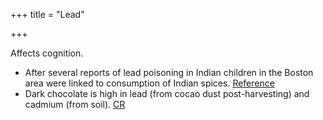 +++
title = "Lead"

+++

Affects cognition.

- After several reports of lead poisoning in Indian children in the Boston area were linked to consumption of Indian spices.
[Reference](http://www.time.com/time/health/article/0,8599,1971906,00.html)
- Dark chocolate is high in lead (from cocao dust post-harvesting) and cadmium (from soil).  [CR](https://www.consumerreports.org/health/food-safety/lead-and-cadmium-in-dark-chocolate-a8480295550/)